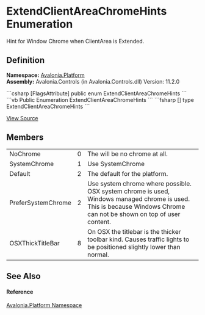 # ExtendClientAreaChromeHints Enumeration


Hint for Window Chrome when ClientArea is Extended.



## Definition
**Namespace:** <a href="N_Avalonia_Platform">Avalonia.Platform</a>  
**Assembly:** Avalonia.Controls (in Avalonia.Controls.dll) Version: 11.2.0

<Tabs groupId="api-code-preview">
<TabItem value="csharp" label="C#">
```csharp
[FlagsAttribute]
public enum ExtendClientAreaChromeHints
```
</TabItem>
<TabItem value="vb" label="VB">
```vb
<FlagsAttribute>
Public Enumeration ExtendClientAreaChromeHints
```
</TabItem>
<TabItem value="fsharp" label="F#">
```fsharp
[<FlagsAttribute>]
type ExtendClientAreaChromeHints
```
</TabItem>
</Tabs>



<a href="https://github.com/AvaloniaUI/Avalonia/tree/master/src/Avalonia.Controls/Platform/ExtendClientAreaChromeHints.cs" title="View the source code">View Source</a>



## Members
<table>
<tr>
<td>NoChrome</td>
<td>0</td>
<td>The will be no chrome at all.</td>
</tr>
<tr>
<td>SystemChrome</td>
<td>1</td>
<td>Use SystemChrome</td>
</tr>
<tr>
<td>Default</td>
<td>2</td>
<td>The default for the platform.</td>
</tr>
<tr>
<td>PreferSystemChrome</td>
<td>2</td>
<td>Use system chrome where possible. OSX system chrome is used, Windows managed chrome is used. This is because Windows Chrome can not be shown on top of user content.</td>
</tr>
<tr>
<td>OSXThickTitleBar</td>
<td>8</td>
<td>On OSX the titlebar is the thicker toolbar kind. Causes traffic lights to be positioned slightly lower than normal.</td>
</tr>
</table>

## See Also


#### Reference
<a href="N_Avalonia_Platform">Avalonia.Platform Namespace</a>  
